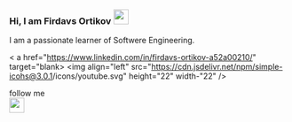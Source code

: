 ### Hi, I am Firdavs Ortikov <img src="https://media.giphy.com/media/hvRJCLFzcasrR4ia7z/giphy.gif" width="27px">

I am a passionate learner of Softwere Engineering.

< a href="https://www.linkedin.com/in/firdavs-ortikov-a52a00210/" target="blank> <img align="left" src="https://cdn.jsdelivr.net/npm/simple-
icohs@3.0.1/icons/youtube.svg" height="22" width-"22" /></a>
 
follow me <br>
<a href="#" class="fa fa-linkedin"></a>
<img src="https://image.similarpng.com/very-thumbnail/2020/07/Linkedin-logo-transparent-PNG.png" width="27px">

